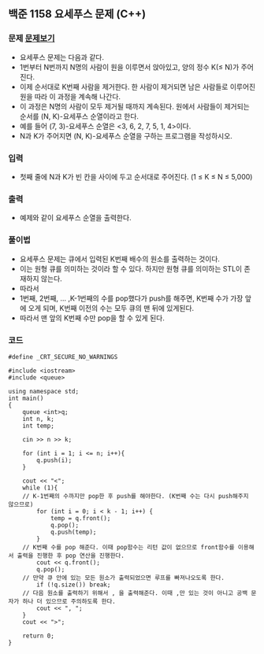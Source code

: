 ## 백준 1158 요세푸스 문제 (C++)

### 문제 [문제보기](https://www.acmicpc.net/problem/1158)
- 요세푸스 문제는 다음과 같다.
- 1번부터 N번까지 N명의 사람이 원을 이루면서 앉아있고, 양의 정수 K(≤ N)가 주어진다. 
- 이제 순서대로 K번째 사람을 제거한다. 한 사람이 제거되면 남은 사람들로 이루어진 원을 따라 이 과정을 계속해 나간다. 
- 이 과정은 N명의 사람이 모두 제거될 때까지 계속된다. 원에서 사람들이 제거되는 순서를 (N, K)-요세푸스 순열이라고 한다. 
- 예를 들어 (7, 3)-요세푸스 순열은 <3, 6, 2, 7, 5, 1, 4>이다.
- N과 K가 주어지면 (N, K)-요세푸스 순열을 구하는 프로그램을 작성하시오.


### 입력
- 첫째 줄에 N과 K가 빈 칸을 사이에 두고 순서대로 주어진다. (1 ≤ K ≤ N ≤ 5,000)

### 출력
 - 예제와 같이 요세푸스 순열을 출력한다.


### 풀이법
 - 요세푸스 문제는 큐에서 입력된 K번째 배수의 원소를 출력하는 것이다.
 - 이는 원형 큐를 의미하는 것이라 할 수 있다. 하지만 원형 큐를 의미하는 STL이 존재하지 않는다.
 - 따라서 
 - 1번째, 2번째, ... ,K-1번째의 수를 pop했다가 push를 해주면, K번째 수가 가장 앞에 오게 되며, K번째 이전의 수는 모두 큐의 맨 뒤에 있게된다.
 - 따라서 맨 앞의 K번째 수만 pop을 할 수 있게 된다. 


### 코드
```
#define _CRT_SECURE_NO_WARNINGS

#include <iostream>
#include <queue>

using namespace std;
int main()
{
	queue <int>q;
	int n, k;
	int temp;

	cin >> n >> k;
	
	for (int i = 1; i <= n; i++){
		q.push(i);
	}

	cout << "<";
	while (1){
    // K-1번째의 수까지만 pop한 후 push를 해야한다. (K번째 수는 다시 push해주지 않으므로)
		for (int i = 0; i < k - 1; i++) {
			temp = q.front();
			q.pop();
			q.push(temp);
		}
    // K번째 수를 pop 해준다. 이때 pop함수는 리턴 값이 없으므로 front함수를 이용해서 출력을 진행한 후 pop 연산을 진행한다.
		cout << q.front();
		q.pop();
    // 만약 큐 안에 있는 모든 원소가 출력되었으면 루프를 빠져나오도록 한다.
		if (!q.size()) break;
    // 다음 원소를 출력하기 위해서 , 을 출력해준다. 이때 ,만 있는 것이 아니고 공백 문자가 하나 더 있으므로 주의하도록 한다.
		cout << ", ";
	}
	cout << ">";

	return 0;
}
```
